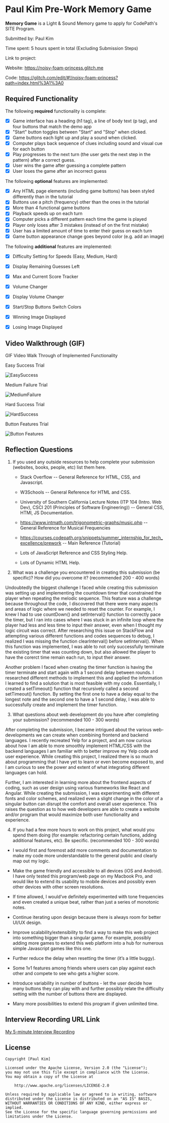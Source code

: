 # Paul Kim Pre-Work Memory Game

**Memory Game** is a Light & Sound Memory game to apply for CodePath's SITE Program. 

Submitted by: Paul Kim

Time spent: 5 hours spent in total (Excluding Submission Steps)

Link to project: 

Website: https://noisy-foam-princess.glitch.me

Code: https://glitch.com/edit/#!/noisy-foam-princess?path=index.html%3A1%3A0

## Required Functionality

The following **required** functionality is complete:

* [X] Game interface has a heading (h1 tag), a line of body text (p tag), and four buttons that match the demo app
* [X] "Start" button toggles between "Start" and "Stop" when clicked. 
* [X] Game buttons each light up and play a sound when clicked. 
* [X] Computer plays back sequence of clues including sound and visual cue for each button
* [X] Play progresses to the next turn (the user gets the next step in the pattern) after a correct guess. 
* [X] User wins the game after guessing a complete pattern
* [X] User loses the game after an incorrect guess

The following **optional** features are implemented:

* [X] Any HTML page elements (including game buttons) has been styled differently than in the tutorial
* [X] Buttons use a pitch (frequency) other than the ones in the tutorial
* [X] More than 4 functional game buttons
* [X] Playback speeds up on each turn
* [X] Computer picks a different pattern each time the game is played
* [X] Player only loses after 3 mistakes (instead of on the first mistake)
* [X] User has a limited amount of time to enter their guess on each turn
* [X] Game button appearance change goes beyond color (e.g. add an image)

<!-- 
* [ ] Game button sound is more complex than a single tone (e.g. an audio file, a chord, a sequence of multiple tones) 
-->

The following **additional** features are implemented:

- [X] Difficulty Setting for Speeds (Easy, Medium, Hard)
- [X] Display Remaining Guesses Left
- [X] Max and Current Score Tracker
- [X] Volume Changer
- [X] Display Volume Changer
- [X] Start/Stop Buttons Switch Colors
- [X] Winning Image Displayed
- [X] Losing Image Displayed


## Video Walkthrough (GIF)

GIF Video Walk Through of Implemented Functionality

Easy Success Trial

![EasySuccess](https://user-images.githubusercontent.com/69881202/164789551-af51cc19-92b0-4b41-91d6-d84c74aa045e.gif)

Medium Failure Trial

![MediumFailure](https://user-images.githubusercontent.com/69881202/164789582-f8c41655-e888-4800-908f-f7dc8872c7c7.gif)

Hard Success Trial

![HardSuccess](https://user-images.githubusercontent.com/69881202/164789606-adaa9285-1b28-46f2-b4cf-be350a369c89.gif)

Button Features Trial

![Button Features](https://user-images.githubusercontent.com/69881202/164789628-1351440e-6a12-4dcc-ac62-a37c3e95e344.gif)


## Reflection Questions
1. If you used any outside resources to help complete your submission (websites, books, people, etc) list them here. 
  
    * Stack Overflow -- General Reference for HTML, CSS, and Javascript.

    * W3Schools -- General Reference for HTML and CSS.

    * University of Southern California Lecture Notes (ITP 104 (Intro. Web Dev), CSCI 201 (Principles of Software Engineering)) -- General CSS, HTMl, JS Documentation.

    * https://www.intmath.com/trigonometric-graphs/music.php -- General Reference for Musical Frequencies

    * https://courses.codepath.org/snippets/summer_internship_for_tech_excellence/prework -- Main Reference (Tutorial)

    * Lots of JavaScript Reference and CSS Styling Help.
    * Lots of Dynamic HTML Help.

2. What was a challenge you encountered in creating this submission (be specific)? How did you overcome it? (recommended 200 - 400 words) 

  Undoubtedly the biggest challenge I faced while creating this submission was setting up and implementing the countdown timer that constrained the player when repeating the melodic sequence. This feature was a challenge because throughout the code, I discovered that there were many aspects and areas of logic where we needed to reset the counter. For example, I knew I had to use countDown() and setInterval() function to correctly pace the timer, but I ran into cases where I was stuck in an infinite loop where the player had less and less time to input their answer, even when I thought my logic circuit was correct. After researching this issue on StackFlow and attempting various different functions and codes sequences to debug, I realized I was missing the function clearInterval() before setInterval(). When this function was implemented, I was able to not only successfully terminate the existing timer that was counting down, but also allowed the player to have the corerct time remain each run, to input their answer. 

  Another problem I faced when creating the timer function is having the timer terminate and start again with a 1 second delay between rounds. I researched different methods to implement this and applied the information I learned to find a solution that is most feasible with my code. Essentially, I created a setTimeout() function that recursively called a second setTimeout() function. By setting the first one to have a delay equal to the longest note and the second one to have a 1 second delay, I was able to successfully create and implement the timer function. 

3. What questions about web development do you have after completing your submission? (recommended 100 - 300 words) 

  After completing the submission, I became intrigued about the various web-developments we can create when combining frontend and backend languages. I recently recreated Yelp for a project, and am now curious about how I am able to more smoothly implement HTML/CSS with the backend languages I am familiar with to better improve my Yelp code and user experience. While creating this project, I realized there is so much about programming that I have yet to learn or even become exposed to, and I am curious to see the power and extent of what integrating different languages can hold. 

  Further, I am interested in learning more about the frontend aspects of coding, such as user design using various frameworks like React and Angular. While creating the submission, I was experimenting with different fonts and color schemes, and realized even a slight change in the color of a singular button can disrupt the comfort and overall user experience. This raises the question as to how web developers are able to create a website and/or program that would maximize both user functionality and experience. 

4. If you had a few more hours to work on this project, what would you spend them doing (for example: refactoring certain functions, adding additional features, etc). Be specific. (recommended 100 - 300 words) 

- I would first and foremost add more comments and documentation to make my code more understandable to the general public and clearly map out my logic.

- Make the game friendly and accessible to all devices (iOS and Android). I have only tested this program/web page on my Macbook Pro, and would like to extend its usability to mobile devices and possibly even other devices with other screen resolutions.

- If time allowed, I would’ve definitely experimented with tone frequencies and even created a unique beat, rather than just a series of monotonic notes.

- Continue iterating upon design because there is always room for better UI/UX design.

- Improve scalability/extensibility to find a way to make this web project into something bigger than a singular game. For example, possibly adding more games to extend this web platform into a hub for numerous simple Javascript games like this one.

- Further reduce the delay when resetting the timer (it’s a little buggy).

- Some 1v1 features among friends where users can play against each other and compete to see who gets a higher score.

- Introduce variability in number of buttons - let the user decide how many buttons they can play with and further possibly relate the difficulty setting with the number of buttons there are displayed.

- Many more possibilities to extend this program if given unlimited time.

## Interview Recording URL Link

[My 5-minute Interview Recording](https://youtu.be/trxF6ad47Ac)

## License

    Copyright [Paul Kim]

    Licensed under the Apache License, Version 2.0 (the "License");
    you may not use this file except in compliance with the License.
    You may obtain a copy of the License at

        http://www.apache.org/licenses/LICENSE-2.0

    Unless required by applicable law or agreed to in writing, software
    distributed under the License is distributed on an "AS IS" BASIS,
    WITHOUT WARRANTIES OR CONDITIONS OF ANY KIND, either express or implied.
    See the License for the specific language governing permissions and
    limitations under the License.
